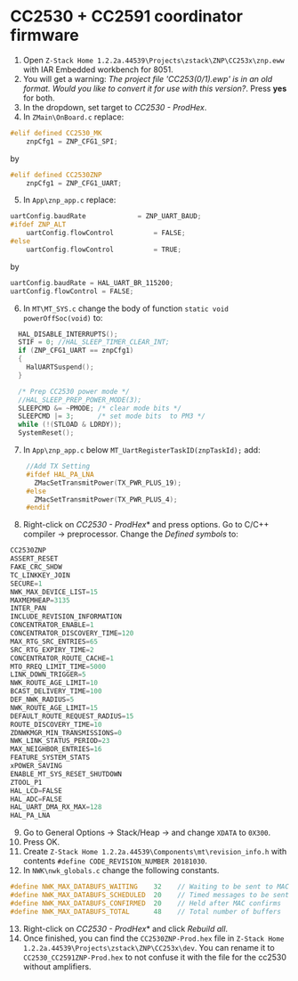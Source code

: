 # CC2530 + CC2591 coordinator firmware
1. Open `Z-Stack Home 1.2.2a.44539\Projects\zstack\ZNP\CC253x\znp.eww` with IAR Embedded workbench for 8051.
2. You will get a warning: *The project file 'CC253(0/1).ewp' is in an old format. Would you like to convert it for use with this version?*. Press **yes** for both.
3. In the dropdown, set target to *CC2530 - ProdHex*. 
4. In `ZMain\OnBoard.c` replace:
```c
#elif defined CC2530_MK
    znpCfg1 = ZNP_CFG1_SPI;
```

by 

```c
#elif defined CC2530ZNP
    znpCfg1 = ZNP_CFG1_UART;
```

5. In `App\znp_app.c` replace:

```c
uartConfig.baudRate             = ZNP_UART_BAUD;
#ifdef ZNP_ALT
    uartConfig.flowControl          = FALSE;
#else
    uartConfig.flowControl          = TRUE;
```

by

```c
uartConfig.baudRate = HAL_UART_BR_115200;
uartConfig.flowControl = FALSE;
```

6.  In `MT\MT_SYS.c` change the body of function `static void powerOffSoc(void)` to:

```c
  HAL_DISABLE_INTERRUPTS();
  STIF = 0; //HAL_SLEEP_TIMER_CLEAR_INT;
  if (ZNP_CFG1_UART == znpCfg1)
  {
    HalUARTSuspend();
  }

  /* Prep CC2530 power mode */
  //HAL_SLEEP_PREP_POWER_MODE(3);
  SLEEPCMD &= ~PMODE; /* clear mode bits */
  SLEEPCMD |= 3;      /* set mode bits  to PM3 */
  while (!(STLOAD & LDRDY));
  SystemReset();
```

7. In `App\znp_app.c` below `MT_UartRegisterTaskID(znpTaskId);` add:

```c
    //Add TX Setting
    #ifdef HAL_PA_LNA
      ZMacSetTransmitPower(TX_PWR_PLUS_19);
    #else
      ZMacSetTransmitPower(TX_PWR_PLUS_4);
    #endif
```

8. Right-click on *CC2530 - ProdHex** and press options. Go to C/C++ compiler -> preprocessor. Change the *Defined symbols* to:
```c
CC2530ZNP
ASSERT_RESET
FAKE_CRC_SHDW
TC_LINKKEY_JOIN
SECURE=1
NWK_MAX_DEVICE_LIST=15
MAXMEMHEAP=3135
INTER_PAN
INCLUDE_REVISION_INFORMATION
CONCENTRATOR_ENABLE=1
CONCENTRATOR_DISCOVERY_TIME=120
MAX_RTG_SRC_ENTRIES=65
SRC_RTG_EXPIRY_TIME=2
CONCENTRATOR_ROUTE_CACHE=1
MTO_RREQ_LIMIT_TIME=5000
LINK_DOWN_TRIGGER=5
NWK_ROUTE_AGE_LIMIT=10
BCAST_DELIVERY_TIME=100
DEF_NWK_RADIUS=5
NWK_ROUTE_AGE_LIMIT=15
DEFAULT_ROUTE_REQUEST_RADIUS=15
ROUTE_DISCOVERY_TIME=10
ZDNWKMGR_MIN_TRANSMISSIONS=0
NWK_LINK_STATUS_PERIOD=23
MAX_NEIGHBOR_ENTRIES=16
FEATURE_SYSTEM_STATS
xPOWER_SAVING
ENABLE_MT_SYS_RESET_SHUTDOWN
ZTOOL_P1
HAL_LCD=FALSE
HAL_ADC=FALSE
HAL_UART_DMA_RX_MAX=128
HAL_PA_LNA
```

9. Go to General Options -> Stack/Heap -> and change `XDATA` to `0X300`.
10. Press OK.
11. Create `Z-Stack Home 1.2.2a.44539\Components\mt\revision_info.h` with contents `#define CODE_REVISION_NUMBER 20181030`.
12. In `NWK\nwk_globals.c` change the following constants.
```c
#define NWK_MAX_DATABUFS_WAITING    32    // Waiting to be sent to MAC
#define NWK_MAX_DATABUFS_SCHEDULED  20    // Timed messages to be sent
#define NWK_MAX_DATABUFS_CONFIRMED  20    // Held after MAC confirms
#define NWK_MAX_DATABUFS_TOTAL      48    // Total number of buffers
```
13. Right-click on *CC2530 - ProdHex** and click *Rebuild all*.
14. Once finished, you can find the `CC2530ZNP-Prod.hex` file in `Z-Stack Home 1.2.2a.44539\Projects\zstack\ZNP\CC253x\dev`.
You can rename it to `CC2530_CC2591ZNP-Prod.hex` to not confuse it with the file for the cc2530 without amplifiers.

